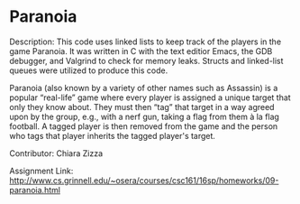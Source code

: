 # Paranoia

Description:
This code uses linked lists to keep track of the players in the game Paranoia. It was written in C with the text editior Emacs, the GDB debugger, and Valgrind to check for memory leaks. Structs and linked-list queues were utilized to produce this code.

Paranoia (also known by a variety of other names such as Assassin) is a popular “real-life” game where every player is assigned a unique target that only they know about. They must then “tag” that target in a way agreed upon by the group, e.g., with a nerf gun, taking a flag from them à la flag football. A tagged player is then removed from the game and the person who tags that player inherits the tagged player's target.

Contributor: Chiara Zizza

Assignment Link: http://www.cs.grinnell.edu/~osera/courses/csc161/16sp/homeworks/09-paranoia.html
